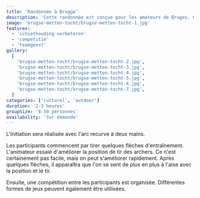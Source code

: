 ```yaml
---
title: 'Randonnée à Brugge'
description: 'Cette randonnée est conçue pour les amateurs de Bruges. C'est un parcours à travers le centre-ville de Bruges avec des missions et des activités.'
image: 'brugse-metten-tocht/brugse-metten-tocht-1.jpg'
features:
  - 'schiethouding verbeteren'
  - 'competitie'
  - 'teamgeest'
gallery:
  [
    'brugse-metten-tocht/brugse-metten-tocht-2.jpg',
    'brugse-metten-tocht/brugse-metten-tocht-3.jpg',
    'brugse-metten-tocht/brugse-metten-tocht-4.jpg',
    'brugse-metten-tocht/brugse-metten-tocht-5.jpg',
    'brugse-metten-tocht/brugse-metten-tocht-6.jpg',
    'brugse-metten-tocht/brugse-metten-tocht-7.jpg',
  ]
categories: ['culturel', 'outdoor']
duration: '2-3 heures'
groupSize: '8-50 personnes'
availability: 'Sur demande'
---
```


L'initiation sera réalisée avec l'arc recurve à deux mains.

Les participants commencent par tirer quelques flèches d'entraînement. L'animateur essaie d'améliorer la position de tir des archers. Ce n'est certainement pas facile, mais on peut s'améliorer rapidement. Après quelques flèches, il apparaîtra que l'on se sent de plus en plus à l'aise avec la position et le tir.

Ensuite, une compétition entre les participants est organisée. Différentes formes de jeux peuvent également être utilisées.
